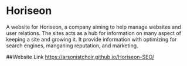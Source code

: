 # Horiseon
A website for Horiseon, a company aiming to help manage websites and user relations. The sites acts as a hub for information on many aspect of keeping a site and growing it. It provide information with optimizing for search engines, manganing reputation, and marketing.

##Website Link
https://arsonistchoir.github.io/Horiseon-SEO/